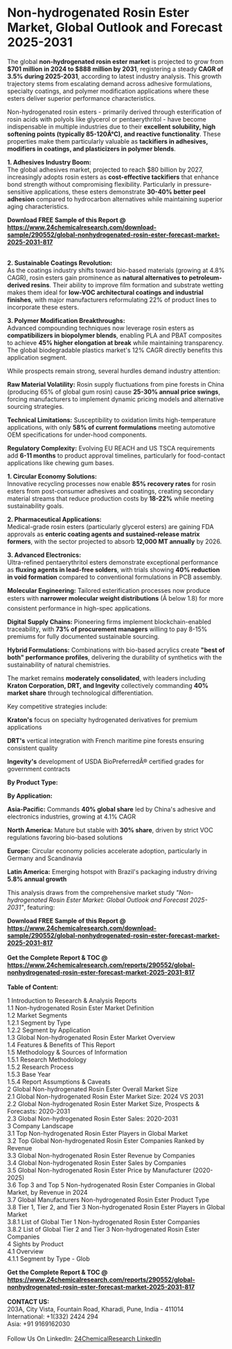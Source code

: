 <h1>Non-hydrogenated Rosin Ester Market, Global Outlook and Forecast 2025-2031</h1><p>The global <strong>non-hydrogenated rosin ester market</strong> is projected to grow from <strong>$701 million in 2024 to $888 million by 2031</strong>, registering a steady <strong>CAGR of 3.5% during 2025-2031</strong>, according to latest industry analysis. This growth trajectory stems from escalating demand across adhesive formulations, specialty coatings, and polymer modification applications where these esters deliver superior performance characteristics.</p><p>Non-hydrogenated rosin esters - primarily derived through esterification of rosin acids with polyols like glycerol or pentaerythritol - have become indispensable in multiple industries due to their <strong>excellent solubility, high softening points (typically 85-120Â°C), and reactive functionality</strong>. These properties make them particularly valuable as <strong>tackifiers in adhesives, modifiers in coatings, and plasticizers in polymer blends</strong>.</p><p><strong>1. Adhesives Industry Boom:</strong><br>
The global adhesives market, projected to reach $80 billion by 2027, increasingly adopts rosin esters as <strong>cost-effective tackifiers</strong> that enhance bond strength without compromising flexibility. Particularly in pressure-sensitive applications, these esters demonstrate <strong>30-40% better peel adhesion</strong> compared to hydrocarbon alternatives while maintaining superior aging characteristics.</p><div><b>Download FREE Sample of this Report @ 
            <a href="https://www.24chemicalresearch.com/download-sample/290552/global-nonhydrogenated-rosin-ester-forecast-market-2025-2031-817">
            https://www.24chemicalresearch.com/download-sample/290552/global-nonhydrogenated-rosin-ester-forecast-market-2025-2031-817</a></b></div><br><p><strong>2. Sustainable Coatings Revolution:</strong><br>
As the coatings industry shifts toward bio-based materials (growing at 4.8% CAGR), rosin esters gain prominence as <strong>natural alternatives to petroleum-derived resins</strong>. Their ability to improve film formation and substrate wetting makes them ideal for <strong>low-VOC architectural coatings and industrial finishes</strong>, with major manufacturers reformulating 22% of product lines to incorporate these esters.</p><p><strong>3. Polymer Modification Breakthroughs:</strong><br>
Advanced compounding techniques now leverage rosin esters as <strong>compatibilizers in biopolymer blends</strong>, enabling PLA and PBAT composites to achieve <strong>45% higher elongation at break</strong> while maintaining transparency. The global biodegradable plastics market's 12% CAGR directly benefits this application segment.</p><p>While prospects remain strong, several hurdles demand industry attention:</p><p><strong>Raw Material Volatility:</strong> Rosin supply fluctuations from pine forests in China (producing 65% of global gum rosin) cause <strong>25-30% annual price swings</strong>, forcing manufacturers to implement dynamic pricing models and alternative sourcing strategies.</p><p><strong>Technical Limitations:</strong> Susceptibility to oxidation limits high-temperature applications, with only <strong>58% of current formulations</strong> meeting automotive OEM specifications for under-hood components.</p><p><strong>Regulatory Complexity:</strong> Evolving EU REACH and US TSCA requirements add <strong>6-11 months</strong> to product approval timelines, particularly for food-contact applications like chewing gum bases.</p><p><strong>1. Circular Economy Solutions:</strong><br>
Innovative recycling processes now enable <strong>85% recovery rates</strong> for rosin esters from post-consumer adhesives and coatings, creating secondary material streams that reduce production costs by <strong>18-22%</strong> while meeting sustainability goals.</p><p><strong>2. Pharmaceutical Applications:</strong><br>
Medical-grade rosin esters (particularly glycerol esters) are gaining FDA approvals as <strong>enteric coating agents and sustained-release matrix formers</strong>, with the sector projected to absorb <strong>12,000 MT annually</strong> by 2026.</p><p><strong>3. Advanced Electronics:</strong><br>
Ultra-refined pentaerythritol esters demonstrate exceptional performance as <strong>fluxing agents in lead-free solders</strong>, with trials showing <strong>40% reduction in void formation</strong> compared to conventional formulations in PCB assembly.</p><p><strong>Molecular Engineering:</strong> Tailored esterification processes now produce esters with <strong>narrower molecular weight distributions</strong> (Ã below 1.8) for more consistent performance in high-spec applications.</p><p><strong>Digital Supply Chains:</strong> Pioneering firms implement blockchain-enabled traceability, with <strong>73% of procurement managers</strong> willing to pay 8-15% premiums for fully documented sustainable sourcing.</p><p><strong>Hybrid Formulations:</strong> Combinations with bio-based acrylics create <strong>"best of both" performance profiles</strong>, delivering the durability of synthetics with the sustainability of natural chemistries.</p><p>The market remains <strong>moderately consolidated</strong>, with leaders including <strong>Kraton Corporation, DRT, and Ingevity</strong> collectively commanding <strong>40% market share</strong> through technological differentiation.</p><p>Key competitive strategies include:</p><p><strong>Kraton's</strong> focus on specialty hydrogenated derivatives for premium applications</p><p><strong>DRT's</strong> vertical integration with French maritime pine forests ensuring consistent quality</p><p><strong>Ingevity's</strong> development of USDA BioPreferredÂ® certified grades for government contracts</p><p><strong>By Product Type:</strong></p><p><strong>By Application:</strong></p><p><strong>Asia-Pacific:</strong> Commands <strong>40% global share</strong> led by China's adhesive and electronics industries, growing at 4.1% CAGR</p><p><strong>North America:</strong> Mature but stable with <strong>30% share</strong>, driven by strict VOC regulations favoring bio-based solutions</p><p><strong>Europe:</strong> Circular economy policies accelerate adoption, particularly in Germany and Scandinavia</p><p><strong>Latin America:</strong> Emerging hotspot with Brazil's packaging industry driving <strong>5.8% annual growth</strong></p><p>This analysis draws from the comprehensive market study <em>"Non-hydrogenated Rosin Ester Market: Global Outlook and Forecast 2025-2031"</em>, featuring:</p><div><b>Download FREE Sample of this Report @ 
            <a href="https://www.24chemicalresearch.com/download-sample/290552/global-nonhydrogenated-rosin-ester-forecast-market-2025-2031-817">
            https://www.24chemicalresearch.com/download-sample/290552/global-nonhydrogenated-rosin-ester-forecast-market-2025-2031-817</a></b></div><br><div><b>Get the Complete Report & TOC @ 
            <a href="https://www.24chemicalresearch.com/reports/290552/global-nonhydrogenated-rosin-ester-forecast-market-2025-2031-817">
            https://www.24chemicalresearch.com/reports/290552/global-nonhydrogenated-rosin-ester-forecast-market-2025-2031-817</a></b></div><br>
            <b>Table of Content:</b><p>1 Introduction to Research & Analysis Reports<br />
 1.1 Non-hydrogenated Rosin Ester Market Definition<br />
 1.2 Market Segments<br />
 1.2.1 Segment by Type<br />
 1.2.2 Segment by Application<br />
 1.3 Global Non-hydrogenated Rosin Ester Market Overview<br />
 1.4 Features & Benefits of This Report<br />
 1.5 Methodology & Sources of Information<br />
 1.5.1 Research Methodology<br />
 1.5.2 Research Process<br />
 1.5.3 Base Year<br />
 1.5.4 Report Assumptions & Caveats<br />
2 Global Non-hydrogenated Rosin Ester Overall Market Size<br />
 2.1 Global Non-hydrogenated Rosin Ester Market Size: 2024 VS 2031<br />
 2.2 Global Non-hydrogenated Rosin Ester Market Size, Prospects & Forecasts: 2020-2031<br />
 2.3 Global Non-hydrogenated Rosin Ester Sales: 2020-2031<br />
3 Company Landscape<br />
 3.1 Top Non-hydrogenated Rosin Ester Players in Global Market<br />
 3.2 Top Global Non-hydrogenated Rosin Ester Companies Ranked by Revenue<br />
 3.3 Global Non-hydrogenated Rosin Ester Revenue by Companies<br />
 3.4 Global Non-hydrogenated Rosin Ester Sales by Companies<br />
 3.5 Global Non-hydrogenated Rosin Ester Price by Manufacturer (2020-2025)<br />
 3.6 Top 3 and Top 5 Non-hydrogenated Rosin Ester Companies in Global Market, by Revenue in 2024<br />
 3.7 Global Manufacturers Non-hydrogenated Rosin Ester Product Type<br />
 3.8 Tier 1, Tier 2, and Tier 3 Non-hydrogenated Rosin Ester Players in Global Market<br />
 3.8.1 List of Global Tier 1 Non-hydrogenated Rosin Ester Companies<br />
 3.8.2 List of Global Tier 2 and Tier 3 Non-hydrogenated Rosin Ester Companies<br />
4 Sights by Product<br />
 4.1 Overview<br />
 4.1.1 Segment by Type - Glob</p><div><b>Get the Complete Report & TOC @ 
            <a href="https://www.24chemicalresearch.com/reports/290552/global-nonhydrogenated-rosin-ester-forecast-market-2025-2031-817">
            https://www.24chemicalresearch.com/reports/290552/global-nonhydrogenated-rosin-ester-forecast-market-2025-2031-817</a></b></div><br><b>CONTACT US:</b><br>
            203A, City Vista, Fountain Road, Kharadi, Pune, India - 411014<br>
            International: +1(332) 2424 294<br>
            Asia: +91 9169162030 <br><br>
            Follow Us On LinkedIn: <a href="https://www.linkedin.com/company/24chemicalresearch/">24ChemicalResearch LinkedIn</a>